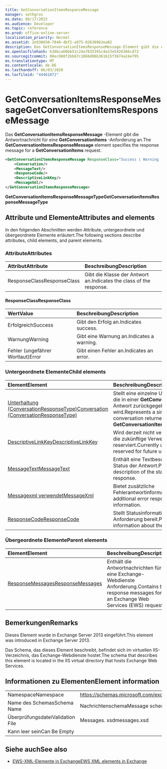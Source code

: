 ```yaml
---
title: GetConversationItemsResponseMessage
manager: sethgros
ms.date: 09/17/2015
ms.audience: Developer
ms.topic: reference
ms.prod: office-online-server
localization_priority: Normal
ms.assetid: 2e930650-7848-4bf2-a975-026309b3ea02
description: Das GetConversationItemsResponseMessage-Element gibt die Antwortnachricht für eine GetConversationItems-Anforderung an.
ms.openlocfilehash: b38bca60bb51c24a7635391c4e23e5426366cd72
ms.sourcegitcommit: 88ec988f2bb67c1866d06b361615f3674a24e795
ms.translationtype: MT
ms.contentlocale: de-DE
ms.lasthandoff: 06/03/2020
ms.locfileid: "44461072"
---
```

# <a name="getconversationitemsresponsemessage"></a><span data-ttu-id="00745-103">GetConversationItemsResponseMessage</span><span class="sxs-lookup"><span data-stu-id="00745-103">GetConversationItemsResponseMessage</span></span>

<span data-ttu-id="00745-104">Das **GetConversationItemsResponseMessage** -Element gibt die Antwortnachricht für eine **GetConversationItems** -Anforderung an.</span><span class="sxs-lookup"><span data-stu-id="00745-104">The **GetConversationItemsResponseMessage** element specifies the response message for a **GetConversationItems** request.</span></span> 
  
```XML
<GetConversationItemsResponseMessage ResponseClass="Success | Warning | Error">
    <Conversation/>
    <MessageText/>
    <ResponseCode/>
    <DescriptiveLinkKey/>
    <MessageXml/>
</GetConversationItemsResponseMessage>
```

 <span data-ttu-id="00745-105">**GetConversationItemsResponseMessageType**</span><span class="sxs-lookup"><span data-stu-id="00745-105">**GetConversationItemsResponseMessageType**</span></span>
## <a name="attributes-and-elements"></a><span data-ttu-id="00745-106">Attribute und Elemente</span><span class="sxs-lookup"><span data-stu-id="00745-106">Attributes and elements</span></span>

<span data-ttu-id="00745-107">In den folgenden Abschnitten werden Attribute, untergeordnete und übergeordnete Elemente erläutert.</span><span class="sxs-lookup"><span data-stu-id="00745-107">The following sections describe attributes, child elements, and parent elements.</span></span>
  
### <a name="attributes"></a><span data-ttu-id="00745-108">Attribute</span><span class="sxs-lookup"><span data-stu-id="00745-108">Attributes</span></span>

|<span data-ttu-id="00745-109">**Attribut**</span><span class="sxs-lookup"><span data-stu-id="00745-109">**Attribute**</span></span>|<span data-ttu-id="00745-110">**Beschreibung**</span><span class="sxs-lookup"><span data-stu-id="00745-110">**Description**</span></span>|
|:-----|:-----|
|<span data-ttu-id="00745-111">ResponseClass</span><span class="sxs-lookup"><span data-stu-id="00745-111">ResponseClass</span></span>  <br/> |<span data-ttu-id="00745-112">Gibt die Klasse der Antwort an.</span><span class="sxs-lookup"><span data-stu-id="00745-112">Indicates the class of the response.</span></span>  <br/> |
   
#### <a name="responseclass"></a><span data-ttu-id="00745-113">ResponseClass</span><span class="sxs-lookup"><span data-stu-id="00745-113">ResponseClass</span></span>

|<span data-ttu-id="00745-114">**Wert**</span><span class="sxs-lookup"><span data-stu-id="00745-114">**Value**</span></span>|<span data-ttu-id="00745-115">**Beschreibung**</span><span class="sxs-lookup"><span data-stu-id="00745-115">**Description**</span></span>|
|:-----|:-----|
|<span data-ttu-id="00745-116">Erfolgreich</span><span class="sxs-lookup"><span data-stu-id="00745-116">Success</span></span>  <br/> |<span data-ttu-id="00745-117">Gibt den Erfolg an.</span><span class="sxs-lookup"><span data-stu-id="00745-117">Indicates success.</span></span>  <br/> |
|<span data-ttu-id="00745-118">Warnung</span><span class="sxs-lookup"><span data-stu-id="00745-118">Warning</span></span>  <br/> |<span data-ttu-id="00745-119">Gibt eine Warnung an.</span><span class="sxs-lookup"><span data-stu-id="00745-119">Indicates a warning.</span></span>  <br/> |
|<span data-ttu-id="00745-120">Fehler (ungefährer Wortlaut)</span><span class="sxs-lookup"><span data-stu-id="00745-120">Error</span></span>  <br/> |<span data-ttu-id="00745-121">Gibt einen Fehler an.</span><span class="sxs-lookup"><span data-stu-id="00745-121">Indicates an error.</span></span>  <br/> |
   
### <a name="child-elements"></a><span data-ttu-id="00745-122">Untergeordnete Elemente</span><span class="sxs-lookup"><span data-stu-id="00745-122">Child elements</span></span>

|<span data-ttu-id="00745-123">**Element**</span><span class="sxs-lookup"><span data-stu-id="00745-123">**Element**</span></span>|<span data-ttu-id="00745-124">**Beschreibung**</span><span class="sxs-lookup"><span data-stu-id="00745-124">**Description**</span></span>|
|:-----|:-----|
|[<span data-ttu-id="00745-125">Unterhaltung (ConversationResponseType)</span><span class="sxs-lookup"><span data-stu-id="00745-125">Conversation (ConversationResponseType)</span></span>](conversation-conversationresponsetype.md) <br/> |<span data-ttu-id="00745-126">Stellt eine einzelne Unterhaltung dar, die in einer **GetConversationItems** -Antwort zurückgegeben wird.</span><span class="sxs-lookup"><span data-stu-id="00745-126">Represents a single conversation returned in a **GetConversationItems** response.</span></span>  <br/> |
|[<span data-ttu-id="00745-127">DescriptiveLinkKey</span><span class="sxs-lookup"><span data-stu-id="00745-127">DescriptiveLinkKey</span></span>](descriptivelinkkey.md) <br/> |<span data-ttu-id="00745-128">Wird derzeit nicht verwendet und für die zukünftige Verwendung reserviert.</span><span class="sxs-lookup"><span data-stu-id="00745-128">Currently unused and reserved for future use.</span></span>  <br/> |
|[<span data-ttu-id="00745-129">MessageText</span><span class="sxs-lookup"><span data-stu-id="00745-129">MessageText</span></span>](messagetext.md) <br/> |<span data-ttu-id="00745-130">Enthält eine Textbeschreibung des Status der Antwort.</span><span class="sxs-lookup"><span data-stu-id="00745-130">Provides a text description of the status of the response.</span></span>  <br/> |
|[<span data-ttu-id="00745-131">Messagexml verwendet</span><span class="sxs-lookup"><span data-stu-id="00745-131">MessageXml</span></span>](messagexml.md) <br/> |<span data-ttu-id="00745-132">Bietet zusätzliche Fehlerantwortinformationen.</span><span class="sxs-lookup"><span data-stu-id="00745-132">Provides additional error response information.</span></span>  <br/> |
|[<span data-ttu-id="00745-133">ResponseCode</span><span class="sxs-lookup"><span data-stu-id="00745-133">ResponseCode</span></span>](responsecode.md) <br/> |<span data-ttu-id="00745-134">Stellt Statusinformationen zur Anforderung bereit.</span><span class="sxs-lookup"><span data-stu-id="00745-134">Provides status information about the request.</span></span>  <br/> |
   
### <a name="parent-elements"></a><span data-ttu-id="00745-135">Übergeordnete Elemente</span><span class="sxs-lookup"><span data-stu-id="00745-135">Parent elements</span></span>

|<span data-ttu-id="00745-136">**Element**</span><span class="sxs-lookup"><span data-stu-id="00745-136">**Element**</span></span>|<span data-ttu-id="00745-137">**Beschreibung**</span><span class="sxs-lookup"><span data-stu-id="00745-137">**Description**</span></span>|
|:-----|:-----|
|[<span data-ttu-id="00745-138">ResponseMessages</span><span class="sxs-lookup"><span data-stu-id="00745-138">ResponseMessages</span></span>](responsemessages.md) <br/> |<span data-ttu-id="00745-139">Enthält die Antwortnachrichten für eine Exchange-Webdienste Anforderung.</span><span class="sxs-lookup"><span data-stu-id="00745-139">Contains the response messages for an Exchange Web Services (EWS) request.</span></span>  <br/> |
   
## <a name="remarks"></a><span data-ttu-id="00745-140">Bemerkungen</span><span class="sxs-lookup"><span data-stu-id="00745-140">Remarks</span></span>

<span data-ttu-id="00745-141">Dieses Element wurde in Exchange Server 2013 eingeführt.</span><span class="sxs-lookup"><span data-stu-id="00745-141">This element was introduced in Exchange Server 2013.</span></span>
  
<span data-ttu-id="00745-142">Das Schema, das dieses Element beschreibt, befindet sich im virtuellen IIS-Verzeichnis, das Exchange-Webdienste hostet.</span><span class="sxs-lookup"><span data-stu-id="00745-142">The schema that describes this element is located in the IIS virtual directory that hosts Exchange Web Services.</span></span>
  
## <a name="element-information"></a><span data-ttu-id="00745-143">Informationen zu Elementen</span><span class="sxs-lookup"><span data-stu-id="00745-143">Element information</span></span>

|||
|:-----|:-----|
|<span data-ttu-id="00745-144">Namespace</span><span class="sxs-lookup"><span data-stu-id="00745-144">Namespace</span></span>  <br/> |https://schemas.microsoft.com/exchange/services/2006/messages  <br/> |
|<span data-ttu-id="00745-145">Name des Schemas</span><span class="sxs-lookup"><span data-stu-id="00745-145">Schema Name</span></span>  <br/> |<span data-ttu-id="00745-146">Nachrichtenschema</span><span class="sxs-lookup"><span data-stu-id="00745-146">Message schema</span></span>  <br/> |
|<span data-ttu-id="00745-147">Überprüfungsdatei</span><span class="sxs-lookup"><span data-stu-id="00745-147">Validation File</span></span>  <br/> |<span data-ttu-id="00745-148">Messages. xsd</span><span class="sxs-lookup"><span data-stu-id="00745-148">messages.xsd</span></span>  <br/> |
|<span data-ttu-id="00745-149">Kann leer sein</span><span class="sxs-lookup"><span data-stu-id="00745-149">Can Be Empty</span></span>  <br/> ||
   
## <a name="see-also"></a><span data-ttu-id="00745-150">Siehe auch</span><span class="sxs-lookup"><span data-stu-id="00745-150">See also</span></span>



- [<span data-ttu-id="00745-151">EWS-XML-Elemente in Exchange</span><span class="sxs-lookup"><span data-stu-id="00745-151">EWS XML elements in Exchange</span></span>](ews-xml-elements-in-exchange.md)

